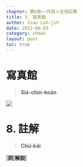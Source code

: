 ```yaml
---
chapter: 第6章——作田人在地記事
title: 3. 寫真館
author: Siau Lah-jih
date: 2022-06-03
category: chheh
layout: post
toc: true
---
```


# 寫真館
> **Siá-chin-koán**

![](../too5/24/圖.jpg)

# 8. 註解
> **Chù-kái**

|**詞**|**解說**|
